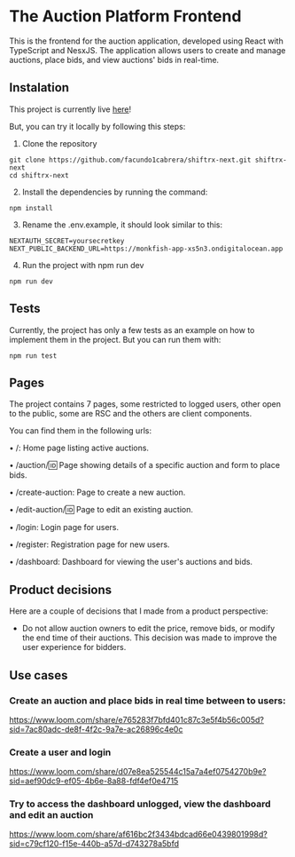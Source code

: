 # The Auction Platform Frontend
This is the frontend for the auction application, developed using React with TypeScript and NesxJS. The application allows users to create and manage auctions, place bids, and view auctions' bids in real-time.

## Instalation

This project is currently live [here](https://shiftrx-next.vercel.app/)!

But, you can try it locally by following this steps:

1) Clone the repository
```
git clone https://github.com/facundo1cabrera/shiftrx-next.git shiftrx-next
cd shiftrx-next
```

2) Install the dependencies by running the command:
```
npm install
```

3) Rename the .env.example, it should look similar to this:
```
NEXTAUTH_SECRET=yoursecretkey
NEXT_PUBLIC_BACKEND_URL=https://monkfish-app-xs5n3.ondigitalocean.app
```

4) Run the project with npm run dev
```
npm run dev
```

## Tests

Currently, the project has only a few tests as an example on how to implement them in the project.
But you can run them with:
```
npm run test
```

## Pages

The project contains 7 pages, some restricted to logged users, other open to the public, some are RSC and the others are client components.

You can find them in the following urls:

• /: Home page listing active auctions.

• /auction/:id: Page showing details of a specific auction and form to place bids.

• /create-auction: Page to create a new auction.

• /edit-auction/:id: Page to edit an existing auction.

• /login: Login page for users.

• /register: Registration page for new users.

• /dashboard: Dashboard for viewing the user's auctions and bids.

## Product decisions
Here are a couple of decisions that I made from a product perspective:
- Do not allow auction owners to edit the price, remove bids, or modify the end time of their auctions. This decision was made to improve the user experience for bidders.

## Use cases

### Create an auction and place bids in real time between to users: 
https://www.loom.com/share/e765283f7bfd401c87c3e5f4b56c005d?sid=7ac80adc-de8f-4f2c-9a7e-ac26896c4e0c

### Create a user and login
https://www.loom.com/share/d07e8ea525544c15a7a4ef0754270b9e?sid=aef90dc9-ef05-4b6e-8a88-fdf4ef0e4715

### Try to access the dashboard unlogged, view the dashboard and edit an auction
https://www.loom.com/share/af616bc2f3434bdcad66e0439801998d?sid=c79cf120-f15e-440b-a57d-d743278a5bfd
